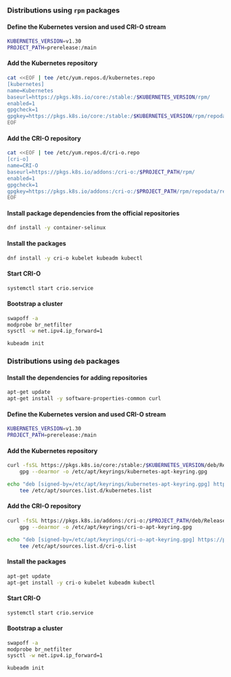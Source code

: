 ### Distributions using `rpm` packages

#### Define the Kubernetes version and used CRI-O stream

```bash
KUBERNETES_VERSION=v1.30
PROJECT_PATH=prerelease:/main
```

#### Add the Kubernetes repository

```bash
cat <<EOF | tee /etc/yum.repos.d/kubernetes.repo
[kubernetes]
name=Kubernetes
baseurl=https://pkgs.k8s.io/core:/stable:/$KUBERNETES_VERSION/rpm/
enabled=1
gpgcheck=1
gpgkey=https://pkgs.k8s.io/core:/stable:/$KUBERNETES_VERSION/rpm/repodata/repomd.xml.key
EOF
```

#### Add the CRI-O repository

```bash
cat <<EOF | tee /etc/yum.repos.d/cri-o.repo
[cri-o]
name=CRI-O
baseurl=https://pkgs.k8s.io/addons:/cri-o:/$PROJECT_PATH/rpm/
enabled=1
gpgcheck=1
gpgkey=https://pkgs.k8s.io/addons:/cri-o:/$PROJECT_PATH/rpm/repodata/repomd.xml.key
EOF
```

#### Install package dependencies from the official repositories

```bash
dnf install -y container-selinux
```

#### Install the packages

```bash
dnf install -y cri-o kubelet kubeadm kubectl
```

#### Start CRI-O

```bash
systemctl start crio.service
```

#### Bootstrap a cluster

```bash
swapoff -a
modprobe br_netfilter
sysctl -w net.ipv4.ip_forward=1

kubeadm init
```

### Distributions using `deb` packages

#### Install the dependencies for adding repositories

```bash
apt-get update
apt-get install -y software-properties-common curl
```

#### Define the Kubernetes version and used CRI-O stream

```bash
KUBERNETES_VERSION=v1.30
PROJECT_PATH=prerelease:/main
```

#### Add the Kubernetes repository

```bash
curl -fsSL https://pkgs.k8s.io/core:/stable:/$KUBERNETES_VERSION/deb/Release.key |
    gpg --dearmor -o /etc/apt/keyrings/kubernetes-apt-keyring.gpg

echo "deb [signed-by=/etc/apt/keyrings/kubernetes-apt-keyring.gpg] https://pkgs.k8s.io/core:/stable:/$KUBERNETES_VERSION/deb/ /" |
    tee /etc/apt/sources.list.d/kubernetes.list
```

#### Add the CRI-O repository

```bash
curl -fsSL https://pkgs.k8s.io/addons:/cri-o:/$PROJECT_PATH/deb/Release.key |
    gpg --dearmor -o /etc/apt/keyrings/cri-o-apt-keyring.gpg

echo "deb [signed-by=/etc/apt/keyrings/cri-o-apt-keyring.gpg] https://pkgs.k8s.io/addons:/cri-o:/$PROJECT_PATH/deb/ /" |
    tee /etc/apt/sources.list.d/cri-o.list
```

#### Install the packages

```bash
apt-get update
apt-get install -y cri-o kubelet kubeadm kubectl
```

#### Start CRI-O

```bash
systemctl start crio.service
```

#### Bootstrap a cluster

```bash
swapoff -a
modprobe br_netfilter
sysctl -w net.ipv4.ip_forward=1

kubeadm init
```


